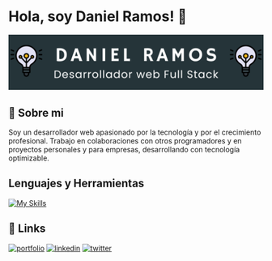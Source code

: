 
# Hola, soy Daniel Ramos! 👋



![](/assets/dani.png)


## 🚀 Sobre mi
Soy un desarrollador web apasionado por la tecnología y por el crecimiento profesional. Trabajo en colaboraciones con otros programadores y en proyectos personales y para empresas, desarrollando con tecnología optimizable.
## Lenguajes y Herramientas

[![My Skills](https://skillicons.dev/icons?i=js,html,css,astro,express,git,github,nextjs,js,nodejs,postgres,react,ts,vscode)](https://skillicons.dev)

## 🔗 Links
[![portfolio](https://img.shields.io/badge/my_portfolio-000?style=for-the-badge&logo=ko-fi&logoColor=white)](https://katherineoelsner.com/)
[![linkedin](https://img.shields.io/badge/linkedin-0A66C2?style=for-the-badge&logo=linkedin&logoColor=white)](https://www.linkedin.com/in/daniel-ramos-1ab664223/)
[![twitter](https://img.shields.io/badge/twitter-1DA1F2?style=for-the-badge&logo=twitter&logoColor=white)](https://twitter.com/)


